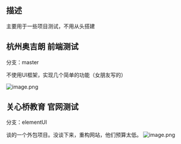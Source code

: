 ## 描述
主要用于一些项目测试，不用从头搭建
## 杭州奥吉朗 前端测试 

分支：master

不使用UI框架，实现几个简单的功能（女朋友写的）

![image.png](https://p1-juejin.byteimg.com/tos-cn-i-k3u1fbpfcp/2e436dc896d84104b09e36f3eb302248~tplv-k3u1fbpfcp-watermark.image)

## 关心桥教育  官网测试 

分支：elementUI

谈的一个外包项目。没谈下来，重构网站，他们预算太低。
![image.png](https://p6-juejin.byteimg.com/tos-cn-i-k3u1fbpfcp/ff99ade7203d45a082fb82212e1a31dd~tplv-k3u1fbpfcp-watermark.image)
